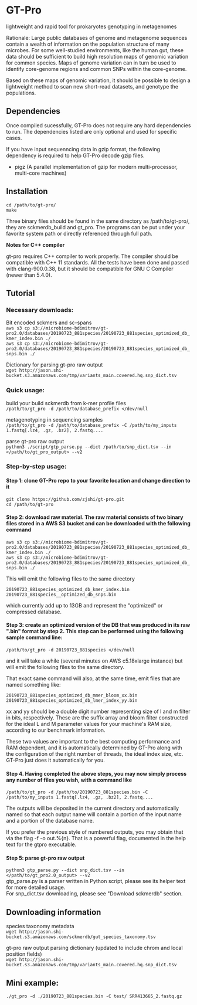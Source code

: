 # GT-Pro 

lightweight and rapid tool for prokaryotes genotyping in metagenomes

Rationale:
Large public databases of genome and metagenome sequences contain a wealth of information on the population structure of many microbes. For some well-studied environments, like the human gut, these data should be sufficient to build high resolution maps of genomic variation for common species. Maps of genome variation can in turn be used to identify core-genome regions and common SNPs within the core-genome.

Based on these maps of genomic variation, it should be possible to design a lightweight method to scan new short-read datasets, and genotype the populations.   

## Dependencies

Once compiled sucessfully, GT-Pro does not require any hard dependencies to run. The dependencies listed are only optional and used for specific cases.

If you have input sequenncing data in gzip format, the following dependency is required to help GT-Pro decode gzip files.
* pigz (A parallel implementation of gzip for modern multi-processor, multi-core machines)


## Installation

`cd /path/to/gt-pro/`  
`make`  

Three binary files should be found in the same directory as /path/to/gt-pro/, they are sckmerdb_build and gt_pro. The programs can be put under your favorite system path or directly referenced through full path.  

<b>Notes for C++ compiler</b>

gt-pro requires C++ compiler to work properly. The compiler should be compatible with C++ 11 standards. All the tests have been done and passed with clang-900.0.38, but it should be compatible for GNU C Compiler (newer than 5.4.0).

## Tutorial

### Necessary downloads:

Bit encoded sckmers and sc-spans  
`aws s3 cp s3://microbiome-bdimitrov/gt-pro2.0/databases/20190723_881species/20190723_881species_optimized_db_kmer_index.bin ./`  
`aws s3 cp s3://microbiome-bdimitrov/gt-pro2.0/databases/20190723_881species/20190723_881species_optimized_db_snps.bin ./`  

Dictionary for parsing gt-pro raw output  
`wget http://jason.shi-bucket.s3.amazonaws.com/tmp/variants_main.covered.hq.snp_dict.tsv`  

### Quick usage:  

build your build sckmerdb from k-mer profile files  
`/path/to/gt_pro -d /path/to/database_prefix </dev/null`  

metagenotyping in sequencing samples  
`/path/to/gt_pro -d /path/to/database_prefix -C /path/to/my_inputs 1.fastq[.lz4, .gz, .bz2], 2.fastq....`  

parse gt-pro raw output  
`python3 ./script/gtp_parse.py --dict /path/to/snp_dict.tsv --in </path/to/gt_pro_output> --v2`  

### Step-by-step usage:

#### Step 1: clone GT-Pro repo to your favorite location and change direction to it

`git clone https://github.com/zjshi/gt-pro.git`  
`cd /path/to/gt-pro`  

#### Step 2: download raw material. The raw material consists of two binary files stored in a AWS S3 bucket and can be downloaded with the following command

`aws s3 cp s3://microbiome-bdimitrov/gt-pro2.0/databases/20190723_881species/20190723_881species_optimized_db_kmer_index.bin ./`  
`aws s3 cp s3://microbiome-bdimitrov/gt-pro2.0/databases/20190723_881species/20190723_881species_optimized_db_snps.bin ./`  

This will emit the following files to the same directory  

`20190723_881species_optimized_db_kmer_index.bin`  
`20190723_881species__optimized_db_snps.bin`  

which currently add up to 13GB and represent the "optimized" or compressed database.  

#### Step 3: create an optimized version of the DB that was produced in its raw ".bin" format by step 2. This step can be performed using the following sample command line:

`/path/to/gt_pro -d 20190723_881species </dev/null`  

and it will take a while (several minutes on AWS c5.18xlarge instance) but will emit the following files to the same directory.  

That exact same command will also, at the same time, emit files that are named something like:  

`20190723_881species_optimized_db_mmer_bloom_xx.bin`  
`20190723_881species_optimized_db_lmer_index_yy.bin`  

xx and yy should be a double digit number representing size of l and m filter in bits, respectively. These are the suffix array and bloom filter constructed for the ideal L and M parameter values for your machine's RAM size, according to our benchmark information.   

These two values are important to the best computing performance and RAM dependent, and it is automatically determined by GT-Pro along with the configuration of the right number of threads, the ideal index size, etc. GT-Pro just does it automatically for you.  

#### Step 4. Having completed the above steps, you may now simply process any number of files you wish, with a command like

`/path/to/gt_pro -d /path/to/20190723_881species.bin -C /path/to/my_inputs 1.fastq[.lz4, .gz, .bz2], 2.fastq....`  

The outputs will be deposited in the current directory and automatically named so that each output name will contain a portion of the input name and a portion of the database name.  

If you prefer the previous style of numbered outputs, you may obtain that via the flag -f -o out.%{n}. That is a powerful flag, documented in the help text for the gtpro executable.  

#### Step 5: parse gt-pro raw output  
`python3 gtp_parse.py --dict snp_dict.tsv --in </path/to/gt_pro2.0_output> --v2`  
gtp_parse.py is a parser written in Python script, please see its helper text for more detailed usage.  
For snp_dict.tsv downloading, please see "Download sckmerdb" section.  

## Downloading information
species taxonomy metadata  
`wget http://jason.shi-bucket.s3.amazonaws.com/sckmerdb/gut_species_taxonomy.tsv`  

gt-pro raw output parsing dictionary (updated to include chrom and local position fields)  
`wget http://jason.shi-bucket.s3.amazonaws.com/tmp/variants_main.covered.hq.snp_dict.tsv`  

## Mini example:  
`./gt_pro -d ./20190723_881species.bin -C test/ SRR413665_2.fastq.gz`  
